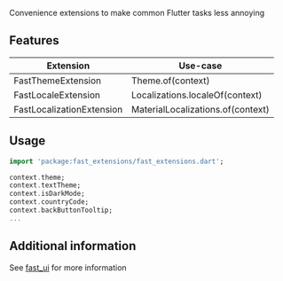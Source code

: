 Convenience extensions to make common Flutter tasks less annoying

## Features
| Extension                 | Use-case                          |
| ------------------------- | --------------------------------- |
| FastThemeExtension        | Theme.of(context)                 |
| FastLocaleExtension       | Localizations.localeOf(context)   |
| FastLocalizationExtension | MaterialLocalizations.of(context) |


## Usage

```dart
import 'package:fast_extensions/fast_extensions.dart';

context.theme;
context.textTheme;
context.isDarkMode;
context.countryCode;
context.backButtonTooltip;
...
```

## Additional information
See [fast_ui](https://pub.dev/packages/fast_ui) for more information
